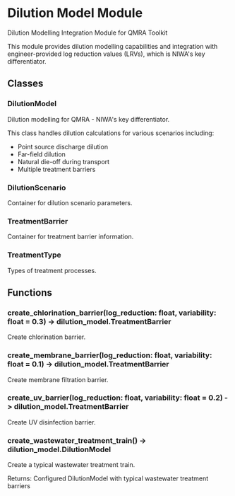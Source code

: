 # Dilution Model Module

Dilution Modelling Integration Module for QMRA Toolkit

This module provides dilution modelling capabilities and integration with
engineer-provided log reduction values (LRVs), which is NIWA's key differentiator.

## Classes

### DilutionModel

Dilution modelling for QMRA - NIWA's key differentiator.

This class handles dilution calculations for various scenarios including:
- Point source discharge dilution
- Far-field dilution
- Natural die-off during transport
- Multiple treatment barriers

### DilutionScenario

Container for dilution scenario parameters.

### TreatmentBarrier

Container for treatment barrier information.

### TreatmentType

Types of treatment processes.

## Functions

### create_chlorination_barrier(log_reduction: float, variability: float = 0.3) -> dilution_model.TreatmentBarrier

Create chlorination barrier.

### create_membrane_barrier(log_reduction: float, variability: float = 0.1) -> dilution_model.TreatmentBarrier

Create membrane filtration barrier.

### create_uv_barrier(log_reduction: float, variability: float = 0.2) -> dilution_model.TreatmentBarrier

Create UV disinfection barrier.

### create_wastewater_treatment_train() -> dilution_model.DilutionModel

Create a typical wastewater treatment train.

Returns:
    Configured DilutionModel with typical wastewater treatment barriers

